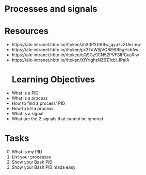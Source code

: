 # Processes and signals

# Resources
<ul>
<li>
https://alx-intranet.hbtn.io/rltoken/zh33PXDR6w_qyu7zXUezmw</li>
<li> https://alx-intranet.hbtn.io/rltoken/px2TdWSjVO8i9SB5gHchAw</li>
<li> https://alx-intranet.hbtn.io/rltoken/qQSGz9CN52PVF3IPCuaRiw</li>
<li> https://alx-intranet.hbtn.io/rltoken/XlYrlghzNZ6Z1cbI_IPaiA</li>

# Learning Objectives
<li>
What is a PID</li>
<li> What is a process</li>
<li> How to find a process’ PID</li>
<li> How to kill a process</li>
<li> What is a signal</li>
<li>What are the 2 signals that cannot be ignored</li>

</ul>

# Tasks

0. What is my PID
1. List your processes
2. Show your Bash PID
3. Show your Bash PID made easy
